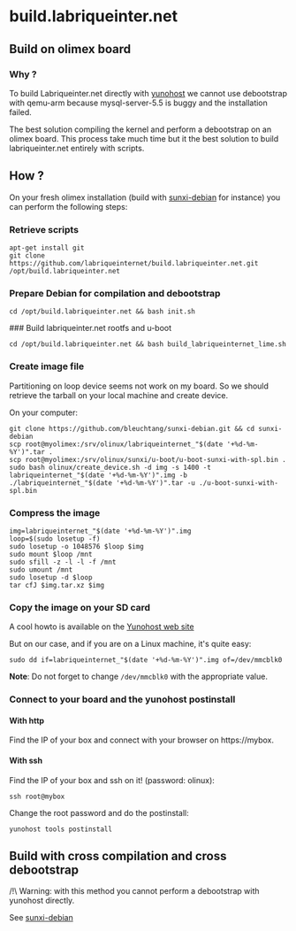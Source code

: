 # build.labriqueinter.net

## Build on olimex board

### Why ?

To build Labriqueinter.net directly with [yunohost](https://yunohost.org/) we
cannot use debootstrap with qemu-arm because mysql-server-5.5 is buggy and the
installation failed.

The best solution compiling the kernel and perform a debootstrap on an olimex
board. This process take much time but it the best solution to build
labriqueinter.net entirely with scripts.

## How ?

On your fresh olimex installation (build with
[sunxi-debian](https://github.com/bleuchtang/sunxi-debian) for instance) you
can perform the following steps:

### Retrieve scripts

```shell
apt-get install git
git clone https://github.com/labriqueinternet/build.labriqueinter.net.git /opt/build.labriqueinter.net
```

### Prepare Debian for compilation and debootstrap

```shell
cd /opt/build.labriqueinter.net && bash init.sh
```

### Build labriqueinter.net rootfs and u-boot

```shell
cd /opt/build.labriqueinter.net && bash build_labriqueinternet_lime.sh
```

### Create image file

Partitioning on loop device seems not work on my board. So we should retrieve
the tarball on your local machine and create device.

On your computer:

```shell
git clone https://github.com/bleuchtang/sunxi-debian.git && cd sunxi-debian
scp root@myolimex:/srv/olinux/labriqueinternet_"$(date '+%d-%m-%Y')".tar .
scp root@myolimex:/srv/olinux/sunxi/u-boot/u-boot-sunxi-with-spl.bin .
sudo bash olinux/create_device.sh -d img -s 1400 -t labriqueinternet_"$(date '+%d-%m-%Y')".img -b ./labriqueinternet_"$(date '+%d-%m-%Y')".tar -u ./u-boot-sunxi-with-spl.bin
```

### Compress the image

```shell
img=labriqueinternet_"$(date '+%d-%m-%Y')".img
loop=$(sudo losetup -f)
sudo losetup -o 1048576 $loop $img
sudo mount $loop /mnt
sudo sfill -z -l -l -f /mnt
sudo umount /mnt
sudo losetup -d $loop
tar cfJ $img.tar.xz $img
```

### Copy the image on your SD card

A cool howto is available on the [Yunohost web site](https://yunohost.org/#/copy_image_en)

But on our case, and if you are on a Linux machine, it's quite easy:

```shell
sudo dd if=labriqueinternet_"$(date '+%d-%m-%Y')".img of=/dev/mmcblk0
```

**Note**: Do not forget to change `/dev/mmcblk0` with the appropriate value.

### Connect to your board and the yunohost postinstall

#### With http

Find the IP of your box and connect with your browser on https://mybox.

#### With ssh

Find the IP of your box and ssh on it! (password: olinux):

```shell
ssh root@mybox
```

Change the root password and do the postinstall:

```shell
yunohost tools postinstall
```

## Build with cross compilation and cross debootstrap

/!\ Warning: with this method you cannot perform a debootstrap with yunohost
directly.

See [sunxi-debian](https://github.com/bleuchtang/sunxi-debian)
